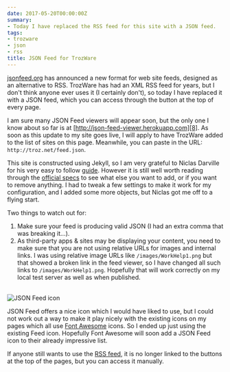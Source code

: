 ```yaml
---
date: 2017-05-20T00:00:00Z
summary:
- Today I have replaced the RSS feed for this site with a JSON feed.
tags:
- trozware
- json
- rss
title: JSON Feed for TrozWare
---
```


[jsonfeed.org][1] has announced a new format for web site feeds, designed as an
alternative to RSS. TrozWare has had an XML RSS feed for years, but I don't
think anyone ever uses it (I certainly don't), so today I have replaced it with
a JSON feed, which you can access through the
<a class="fa fa-rss" href="/feed.json"></a> button at the top of every page.

I am sure many JSON Feed viewers will appear soon, but the only one I know about
so far is at [http://json-feed-viewer.herokuapp.com][8]. As soon as this update
to my site goes live, I will apply to have TrozWare added to the list of sites
on this page. Meanwhile, you can paste in the URL: `http://troz.net/feed.json`.

This site is constructed using Jekyll, so I am very grateful to Niclas Darville
for his very easy to follow [guide][3]. However it is still well worth reading
through the [official specs][4] to see what else you want to add, or if you want
to remove anything. I had to tweak a few settings to make it work for my
configuration, and I added some more objects, but Niclas got me off to a flying
start.

Two things to watch out for:

1. Make sure your feed is producing valid JSON (I had an extra comma that was
   breaking it...).
2. As third-party apps & sites may be displaying your content, you need to make
   sure that you are not using relative URLs for images and internal links. I
   was using relative image URLs like `/images/WorkHelp1.png` but that showed a
   broken link in the feed viewer, so I have changed all such links to
   `/images/WorkHelp1.png`. Hopefully that will work correctly on my local test
   server as well as when published. <br><br>

![JSON Feed icon][6]

JSON Feed offers a nice icon which I would have liked to use, but I could not
work out a way to make it play nicely with the existing icons on my pages which
all use [Font Awesome][7] icons. So I ended up just using the existing Feed
icon. Hopefully Font Awesome will soon add a JSON Feed icon to their already
impressive list.

If anyone still wants to use the [RSS feed][5], it is no longer linked to the
buttons at the top of the pages, but you can access it manually.

[1]: https://jsonfeed.org/2017/05/17/announcing_json_feed
[2]: /feed.json
[3]: https://ndarville.com/blog/2017/05/19/json-feed-for-jekyll/
[4]: https://jsonfeed.org/version/1
[5]: /index.xml
[6]: https://jsonfeed.org/graphics/icon.png
[7]: http://fontawesome.io
[8]: http://json-feed-viewer.herokuapp.com
